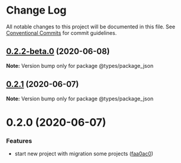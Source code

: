 # Change Log

All notable changes to this project will be documented in this file.
See [Conventional Commits](https://conventionalcommits.org) for commit guidelines.

## [0.2.2-beta.0](https://github.com/kamontat/kcutils/compare/@types/package_json@0.2.1...@types/package_json@0.2.2-beta.0) (2020-06-08)

**Note:** Version bump only for package @types/package_json





## [0.2.1](https://github.com/kamontat/kcutils/compare/@types/package_json@0.2.0...@types/package_json@0.2.1) (2020-06-07)

**Note:** Version bump only for package @types/package_json





# 0.2.0 (2020-06-07)


### Features

* start new project with migration some projects ([faa0ac0](https://github.com/kamontat/kcutils/commit/faa0ac00d95421af7540936e98f619475d3e5532))
